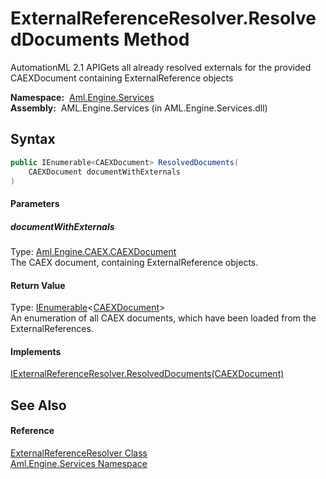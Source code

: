 ExternalReferenceResolver.ResolvedDocuments Method
==================================================
AutomationML 2.1 APIGets all already resolved externals for the provided CAEXDocument containing ExternalReference objects

  **Namespace:**  [Aml.Engine.Services][1]  
  **Assembly:**  AML.Engine.Services (in AML.Engine.Services.dll)

Syntax
------

```csharp
public IEnumerable<CAEXDocument> ResolvedDocuments(
	CAEXDocument documentWithExternals
)
```

#### Parameters

##### *documentWithExternals*
Type: [Aml.Engine.CAEX.CAEXDocument][2]  
The CAEX document, containing ExternalReference objects.

#### Return Value
Type: [IEnumerable][3]&lt;[CAEXDocument][2]>  
 An enumeration of all CAEX documents, which have been loaded from the ExternalReferences. 
#### Implements
[IExternalReferenceResolver.ResolvedDocuments(CAEXDocument)][4]  


See Also
--------

#### Reference
[ExternalReferenceResolver Class][5]  
[Aml.Engine.Services Namespace][1]  

[1]: ../README.md
[2]: ../../Aml.Engine.CAEX/CAEXDocument/README.md
[3]: https://docs.microsoft.com/dotnet/api/system.collections.generic.ienumerable-1
[4]: ../../Aml.Engine.Services.Interfaces/IExternalReferenceResolver/ResolvedDocuments.md
[5]: README.md
[6]: https://www.automationml.org
[7]: ../../icons/logoShade.png